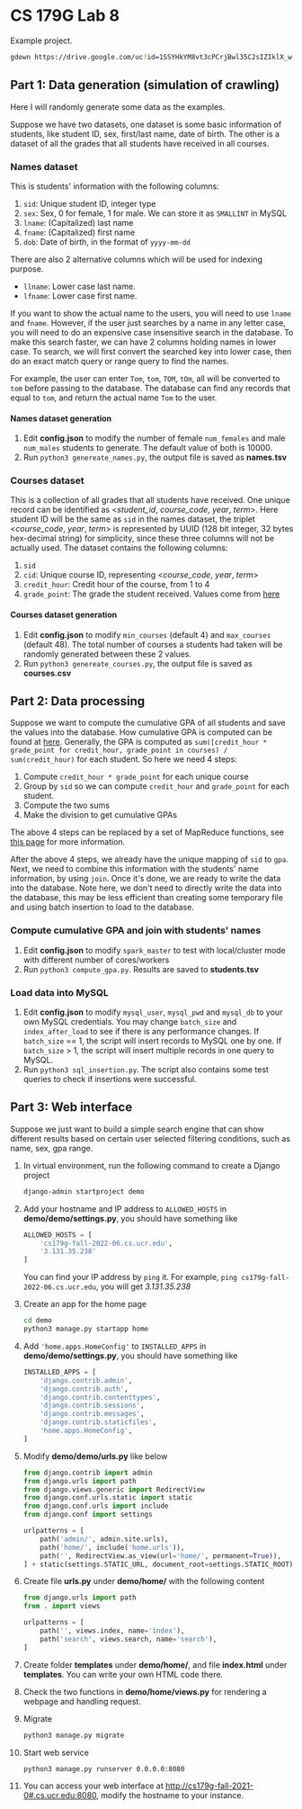 # CS 179G Lab 8

Example project.

```bash
gdown https://drive.google.com/uc?id=1SSYHkYM8vt3cPCrjBwl35C2sIZIklX_w
```

## Part 1: Data generation (simulation of crawling)
Here I will randomly generate some data as the examples.

Suppose we have two datasets, one dataset is some basic information of students, like student ID, sex, first/last name, date of birth. The other is a dataset of all the grades that all students have received in all courses.

### Names dataset
This is students' information with the following columns:
1. `sid`: Unique student ID, integer type
2. `sex`: Sex, 0 for female, 1 for male. We can store it as `SMALLINT` in MySQL
3. `lname`:  (Capitalized) last name
4. `fname`: (Capitalized) first name
5. `dob`: Date of birth, in the format of `yyyy-mm-dd`

There are also 2 alternative columns which will be used for indexing purpose.
- `llname`: Lower case last name.
- `lfname`: Lower case first name.

If you want to show the actual name to the users, you will need to use `lname` and `fname`. However, if the user just searches by a name in any letter case, you will need to do an expensive case insensitive search in the database. To make this search faster, we can have 2 columns holding names in lower case. To search, we will first convert the searched key into lower case, then do an exact match query or range query to find the names.

For example, the user can enter `Tom`, `tom`, `TOM`, `tOm`, all will be converted to `tom` before passing to the database. The database can find any records that equal to `tom`, and return the actual name `Tom` to the user.

#### Names dataset generation
1. Edit **config.json** to modify the number of female `num_females` and male  `num_males` students to generate. The default value of both is 10000.
2. Run `python3 genereate_names.py`, the output file is saved as **names.tsv**

### Courses dataset
This is a collection of all grades that all students have received. One unique record can be identified as <*student_id*, *course_code*, *year*, *term*>. Here student ID will be the same as `sid` in the names dataset, the triplet <*course_code*, *year*, *term*> is represented by UUID (128 bit integer, 32 bytes hex-decimal string) for simplicity, since these three columns will not be actually used. The dataset contains the following columns:
1. `sid`
2. `cid`: Unique course ID, representing <*course_code*, *year*, *term*>
3. `credit_hour`: Credit hour of the course, from 1 to 4
4. `grade_point`: The grade the student received. Values come from [here](https://www.pdx.edu/registration/calculating-grade-point-average)

#### Courses dataset generation
1. Edit **config.json** to modify `min_courses` (default 4) and `max_courses` (default 48). The total number of courses a students had taken will be randomly generated between these 2 values.
2. Run `python3 genereate_courses.py`, the output file is saved as **courses.csv**

## Part 2: Data processing
Suppose we want to compute the cumulative GPA of all students and save the values into the database. How cumulative GPA is computed can be found at [here](https://www.pdx.edu/registration/calculating-grade-point-average). Generally, the GPA is computed as `sum([credit_hour * grade_point for credit_hour, grade_point in courses) / sum(credit_hour)` for each student. So here we need 4 steps:
1. Compute `credit_hour * grade_point` for each unique course
2. Group by `sid` so we can compute `credit_hour` and `grade_point` for each student.
3. Compute the two sums
4. Make the division to get cumulative GPAs

The above 4 steps can be replaced by a set of MapReduce functions, see [this page](https://stackoverflow.com/questions/29930110/calculating-the-averages-for-each-key-in-a-pairwise-k-v-rdd-in-spark-with-pyth) for more information.

After the above 4 steps, we already have the unique mapping of `sid` to `gpa`. Next, we need to combine this information with the students' name information, by using `join`. Once it's done, we are ready to write the data into the database. Note here, we don't need to directly write the data into the database, this may be less efficient than creating some temporary file and  using batch insertion to load to the database.

### Compute cumulative GPA and join with students' names
1. Edit **config.json** to modify `spark_master` to test with local/cluster mode with different number of cores/workers
2. Run `python3 compute_gpa.py`. Results are saved to **students.tsv**

### Load data into MySQL
1. Edit **config.json** to modify `mysql_user`, `mysql_pwd` and `mysql_db` to your own MySQL credentials.  You may change `batch_size` and `index_after_load` to see if there is any performance changes. If `batch_size`  == 1, the script will insert records to MySQL one by one. If `batch_size` > 1, the script will insert multiple records in one query to MySQL. 
2. Run `python3 sql_insertion.py`. The script also contains some test queries to check if insertions were successful.

## Part 3: Web interface
Suppose we just want to build a simple search engine that can show different results based on certain user selected filtering conditions, such as name, sex, gpa range.

1. In virtual environment, run the following command to create a Django project
	```bash
	django-admin startproject demo
	```

2. Add your hostname and IP address to `ALLOWED_HOSTS` in **demo/demo/settings.py**, you should have something like
	```python
	ALLOWED_HOSTS = [
	    'cs179g-fall-2022-06.cs.ucr.edu',
	    '3.131.35.238'
	]
	```
	You can find your IP address by `ping` it. For example, `ping cs179g-fall-2022-06.cs.ucr.edu`, you will get *3.131.35.238*

3. Create an app for the home page
	```bash
	cd demo
	python3 manage.py startapp home
	```
4. Add `'home.apps.HomeConfig'` to `INSTALLED_APPS` in **demo/demo/settings.py**, you should have something like
	```python
	INSTALLED_APPS = [
	    'django.contrib.admin',
	    'django.contrib.auth',
	    'django.contrib.contenttypes',
	    'django.contrib.sessions',
	    'django.contrib.messages',
	    'django.contrib.staticfiles',
	    'home.apps.HomeConfig',
	]
	```
5. Modify **demo/demo/urls.py** like below
	```python
	from django.contrib import admin
	from django.urls import path
	from django.views.generic import RedirectView
	from django.conf.urls.static import static
	from django.conf.urls import include
	from django.conf import settings

	urlpatterns = [
	    path('admin/', admin.site.urls),
	    path('home/', include('home.urls')),
	    path('', RedirectView.as_view(url='home/', permanent=True)),
	] + static(settings.STATIC_URL, document_root=settings.STATIC_ROOT)
	```

6. Create file **urls.py** under **demo/home/** with the following content
	```python
	from django.urls import path
	from . import views

	urlpatterns = [
	    path('', views.index, name='index'),
        path('search', views.search, name='search'),
	]
	```

7. Create folder **templates** under **demo/home/**, and file **index.html** under **templates**. You can write your own HTML code there.

8. Check the two functions in **demo/home/views.py** for rendering a webpage and handling request.

9. Migrate
	```bash
	python3 manage.py migrate
	``` 

10.  Start web service
		```bash
		python3 manage.py runserver 0.0.0.0:8080
		```

11. You can access your web interface at [http://cs179g-fall-2021-0#.cs.ucr.edu:8080](http://cs179g-fall-2022-0#.cs.ucr.edu:8080), modify the hostname to your instance.
